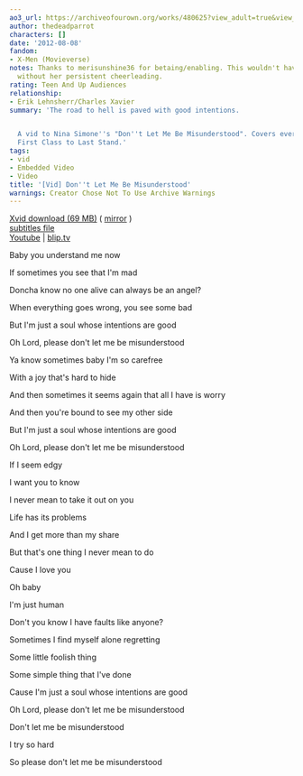 ```yaml
---
ao3_url: https://archiveofourown.org/works/480625?view_adult=true&view_full_work=true
author: thedeadparrot
characters: []
date: '2012-08-08'
fandom:
- X-Men (Movieverse)
notes: Thanks to merisunshine36 for betaing/enabling. This wouldn't have gotten finished
  without her persistent cheerleading.
rating: Teen And Up Audiences
relationship:
- Erik Lehnsherr/Charles Xavier
summary: 'The road to hell is paved with good intentions.


  A vid to Nina Simone''s "Don''t Let Me Be Misunderstood". Covers everything from
  First Class to Last Stand.'
tags:
- vid
- Embedded Video
- Video
title: '[Vid] Don''t Let Me Be Misunderstood'
warnings: Creator Chose Not To Use Archive Warnings
---
```


[Xvid download (69 MB)](http://dl.dropbox.com/u/2436187/vids/misunderstood.avi) ( [mirror](http://www.sendspace.com/file/4kbzyr) )  
[subtitles file](http://dl.dropbox.com/u/2436187/vids/misunderstood.srt)  
[Youtube](http://youtu.be/kILamoau5Xs) | [blip.tv](http://blip.tv/thedeadparrot/don-t-let-me-be-misunderstood-x-men-movies-charles-erik-6265607)

Baby you understand me now  

If sometimes you see that I'm mad  

Doncha know no one alive can always be an angel?  

When everything goes wrong, you see some bad

But I'm just a soul whose intentions are good  

Oh Lord, please don't let me be misunderstood

Ya know sometimes baby I'm so carefree  

With a joy that's hard to hide  

And then sometimes it seems again that all I have is worry  

And then you're bound to see my other side

But I'm just a soul whose intentions are good  

Oh Lord, please don't let me be misunderstood

If I seem edgy  

I want you to know  

I never mean to take it out on you  

Life has its problems  

And I get more than my share  

But that's one thing I never mean to do

Cause I love you  

Oh baby  

I'm just human  

Don't you know I have faults like anyone?

Sometimes I find myself alone regretting  

Some little foolish thing  

Some simple thing that I've done

Cause I'm just a soul whose intentions are good  

Oh Lord, please don't let me be misunderstood

Don't let me be misunderstood  

I try so hard  

So please don't let me be misunderstood